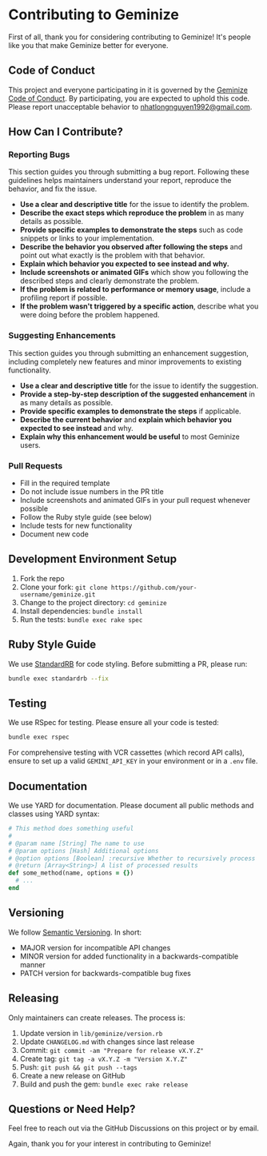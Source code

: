 # Contributing to Geminize

First of all, thank you for considering contributing to Geminize! It's people like you that make Geminize better for everyone.

## Code of Conduct

This project and everyone participating in it is governed by the [Geminize Code of Conduct](CODE_OF_CONDUCT.md). By participating, you are expected to uphold this code. Please report unacceptable behavior to [nhatlongnguyen1992@gmail.com](mailto:nhatlongnguyen1992@gmail.com).

## How Can I Contribute?

### Reporting Bugs

This section guides you through submitting a bug report. Following these guidelines helps maintainers understand your report, reproduce the behavior, and fix the issue.

- **Use a clear and descriptive title** for the issue to identify the problem.
- **Describe the exact steps which reproduce the problem** in as many details as possible.
- **Provide specific examples to demonstrate the steps** such as code snippets or links to your implementation.
- **Describe the behavior you observed after following the steps** and point out what exactly is the problem with that behavior.
- **Explain which behavior you expected to see instead and why.**
- **Include screenshots or animated GIFs** which show you following the described steps and clearly demonstrate the problem.
- **If the problem is related to performance or memory usage**, include a profiling report if possible.
- **If the problem wasn't triggered by a specific action**, describe what you were doing before the problem happened.

### Suggesting Enhancements

This section guides you through submitting an enhancement suggestion, including completely new features and minor improvements to existing functionality.

- **Use a clear and descriptive title** for the issue to identify the suggestion.
- **Provide a step-by-step description of the suggested enhancement** in as many details as possible.
- **Provide specific examples to demonstrate the steps** if applicable.
- **Describe the current behavior** and **explain which behavior you expected to see instead** and why.
- **Explain why this enhancement would be useful** to most Geminize users.

### Pull Requests

- Fill in the required template
- Do not include issue numbers in the PR title
- Include screenshots and animated GIFs in your pull request whenever possible
- Follow the Ruby style guide (see below)
- Include tests for new functionality
- Document new code

## Development Environment Setup

1. Fork the repo
2. Clone your fork: `git clone https://github.com/your-username/geminize.git`
3. Change to the project directory: `cd geminize`
4. Install dependencies: `bundle install`
5. Run the tests: `bundle exec rake spec`

## Ruby Style Guide

We use [StandardRB](https://github.com/standardrb/standard) for code styling. Before submitting a PR, please run:

```bash
bundle exec standardrb --fix
```

## Testing

We use RSpec for testing. Please ensure all your code is tested:

```bash
bundle exec rspec
```

For comprehensive testing with VCR cassettes (which record API calls), ensure to set up a valid `GEMINI_API_KEY` in your environment or in a `.env` file.

## Documentation

We use YARD for documentation. Please document all public methods and classes using YARD syntax:

```ruby
# This method does something useful
#
# @param name [String] The name to use
# @param options [Hash] Additional options
# @option options [Boolean] :recursive Whether to recursively process
# @return [Array<String>] A list of processed results
def some_method(name, options = {})
  # ...
end
```

## Versioning

We follow [Semantic Versioning](https://semver.org/). In short:

- MAJOR version for incompatible API changes
- MINOR version for added functionality in a backwards-compatible manner
- PATCH version for backwards-compatible bug fixes

## Releasing

Only maintainers can create releases. The process is:

1. Update version in `lib/geminize/version.rb`
2. Update `CHANGELOG.md` with changes since last release
3. Commit: `git commit -am "Prepare for release vX.Y.Z"`
4. Create tag: `git tag -a vX.Y.Z -m "Version X.Y.Z"`
5. Push: `git push && git push --tags`
6. Create a new release on GitHub
7. Build and push the gem: `bundle exec rake release`

## Questions or Need Help?

Feel free to reach out via the GitHub Discussions on this project or by email.

Again, thank you for your interest in contributing to Geminize!
